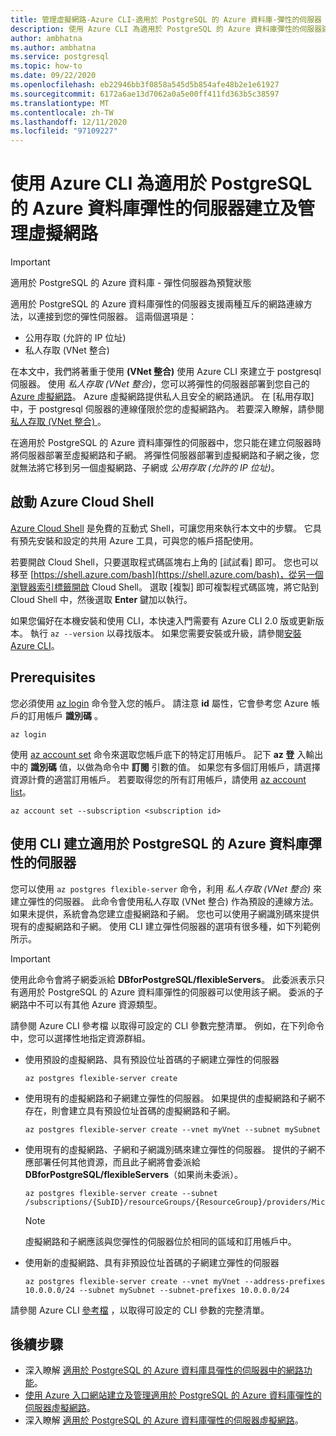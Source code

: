 ```yaml
---
title: 管理虛擬網路-Azure CLI-適用於 PostgreSQL 的 Azure 資料庫-彈性的伺服器
description: 使用 Azure CLI 為適用於 PostgreSQL 的 Azure 資料庫彈性的伺服器建立及管理虛擬網路
author: ambhatna
ms.author: ambhatna
ms.service: postgresql
ms.topic: how-to
ms.date: 09/22/2020
ms.openlocfilehash: eb22946bb3f0858a545d5b854afe48b2e1e61927
ms.sourcegitcommit: 6172a6ae13d7062a0a5e00ff411fd363b5c38597
ms.translationtype: MT
ms.contentlocale: zh-TW
ms.lasthandoff: 12/11/2020
ms.locfileid: "97109227"
---
```

# <a name="create-and-manage-virtual-networks-for-azure-database-for-postgresql---flexible-server-using-the-azure-cli"></a>使用 Azure CLI 為適用於 PostgreSQL 的 Azure 資料庫彈性的伺服器建立及管理虛擬網路

> [!IMPORTANT]
> 適用於 PostgreSQL 的 Azure 資料庫 - 彈性伺服器為預覽狀態

適用於 PostgreSQL 的 Azure 資料庫彈性的伺服器支援兩種互斥的網路連線方法，以連接到您的彈性伺服器。 這兩個選項是：

* 公用存取 (允許的 IP 位址)
* 私人存取 (VNet 整合)

在本文中，我們將著重于使用 **(VNet 整合)** 使用 Azure CLI 來建立于 postgresql 伺服器。 使用 *私人存取 (VNet 整合)*，您可以將彈性的伺服器部署到您自己的 [Azure 虛擬網路](../../virtual-network/virtual-networks-overview.md)。 Azure 虛擬網路提供私人且安全的網路通訊。 在 [私用存取] 中，于 postgresql 伺服器的連線僅限於您的虛擬網路內。 若要深入瞭解，請參閱 [私人存取 (VNet 整合) ](./concepts-networking.md#private-access-vnet-integration)。

在適用於 PostgreSQL 的 Azure 資料庫彈性的伺服器中，您只能在建立伺服器時將伺服器部署至虛擬網路和子網。 將彈性伺服器部署到虛擬網路和子網之後，您就無法將它移到另一個虛擬網路、子網或 *公用存取 (允許的 IP 位址)*。

## <a name="launch-azure-cloud-shell"></a>啟動 Azure Cloud Shell

[Azure Cloud Shell](../../cloud-shell/overview.md) 是免費的互動式 Shell，可讓您用來執行本文中的步驟。 它具有預先安裝和設定的共用 Azure 工具，可與您的帳戶搭配使用。

若要開啟 Cloud Shell，只要選取程式碼區塊右上角的 [試試看]  即可。 您也可以移至 [https://shell.azure.com/bash](https://shell.azure.com/bash)，從另一個瀏覽器索引標籤開啟 Cloud Shell。 選取 [複製]  即可複製程式碼區塊，將它貼到 Cloud Shell 中，然後選取 **Enter** 鍵加以執行。

如果您偏好在本機安裝和使用 CLI，本快速入門需要有 Azure CLI 2.0 版或更新版本。 執行 `az --version` 以尋找版本。 如果您需要安裝或升級，請參閱[安裝 Azure CLI](/cli/azure/install-azure-cli)。

## <a name="prerequisites"></a>Prerequisites

您必須使用 [az login](/cli/azure/reference-index#az-login) 命令登入您的帳戶。 請注意 **id** 屬性，它會參考您 Azure 帳戶的訂用帳戶 **識別碼** 。

```azurecli-interactive
az login
```

使用 [az account set](/cli/azure/account#az-account-set) 命令來選取您帳戶底下的特定訂用帳戶。 記下 **az 登** 入輸出中的 **識別碼** 值，以做為命令中 **訂閱** 引數的值。 如果您有多個訂用帳戶，請選擇資源計費的適當訂用帳戶。 若要取得您的所有訂用帳戶，請使用 [az account list](/cli/azure/account#az-account-list)。

```azurecli
az account set --subscription <subscription id>
```

## <a name="create-azure-database-for-postgresql---flexible-server-using-cli"></a>使用 CLI 建立適用於 PostgreSQL 的 Azure 資料庫彈性的伺服器
您可以使用 `az postgres flexible-server` 命令，利用 *私人存取 (VNet 整合)* 來建立彈性的伺服器。 此命令會使用私人存取 (VNet 整合) 作為預設的連線方法。 如果未提供，系統會為您建立虛擬網路和子網。 您也可以使用子網識別碼來提供現有的虛擬網路和子網。 <!-- You can provide the **vnet**,**subnet**,**vnet-address-prefix** or**subnet-address-prefix** to customize the virtual network and subnet.--> 使用 CLI 建立彈性伺服器的選項有很多種，如下列範例所示。

>[!Important]
> 使用此命令會將子網委派給 **DBforPostgreSQL/flexibleServers**。 此委派表示只有適用於 PostgreSQL 的 Azure 資料庫彈性的伺服器可以使用該子網。 委派的子網路中不可以有其他 Azure 資源類型。
>
請參閱 Azure CLI 參考檔 <!--FIXME --> 以取得可設定的 CLI 參數完整清單。 例如，在下列命令中，您可以選擇性地指定資源群組。

- 使用預設的虛擬網路、具有預設位址首碼的子網建立彈性的伺服器
    ```azurecli-interactive
    az postgres flexible-server create
    ```
- 使用現有的虛擬網路和子網建立彈性的伺服器。 如果提供的虛擬網路和子網不存在，則會建立具有預設位址首碼的虛擬網路和子網。
    ```azurecli-interactive
    az postgres flexible-server create --vnet myVnet --subnet mySubnet
    ```
- 使用現有的虛擬網路、子網和子網識別碼來建立彈性的伺服器。 提供的子網不應部署任何其他資源，而且此子網將會委派給 **DBforPostgreSQL/flexibleServers**（如果尚未委派）。
    ```azurecli-interactive
    az postgres flexible-server create --subnet /subscriptions/{SubID}/resourceGroups/{ResourceGroup}/providers/Microsoft.Network/virtualNetworks/{VNetName}/subnets/{SubnetName}
    ```
    > [!Note]
    > 虛擬網路和子網應該與您彈性的伺服器位於相同的區域和訂用帳戶中。

- 使用新的虛擬網路、具有非預設位址首碼的子網建立彈性的伺服器
    ```azurecli-interactive
    az postgres flexible-server create --vnet myVnet --address-prefixes 10.0.0.0/24 --subnet mySubnet --subnet-prefixes 10.0.0.0/24
    ```
請參閱 Azure CLI [參考檔](/cli/azure/postgres/flexible-server) ，以取得可設定的 CLI 參數的完整清單。

## <a name="next-steps"></a>後續步驟
- 深入瞭解 [適用於 PostgreSQL 的 Azure 資料庫具彈性的伺服器中的網路功能](./concepts-networking.md)。
- [使用 Azure 入口網站建立及管理適用於 PostgreSQL 的 Azure 資料庫彈性的伺服器虛擬網路](./how-to-manage-virtual-network-portal.md)。
- 深入瞭解 [適用於 PostgreSQL 的 Azure 資料庫彈性的伺服器虛擬網路](./concepts-networking.md#private-access-vnet-integration)。